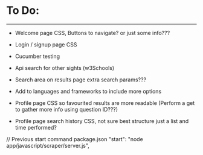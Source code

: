 # To Do:

-----------------------------------------------------------

* Welcome page CSS, Buttons to navigate? or just some info???

* Login / signup page CSS

* Cucumber testing

* Api search for other sights (w3Schools)

* Search area on results page extra search params???

* Add to languages and frameworks to include more options

* Profile page CSS so favourited results are more readable (Perform a get to gather more info using question ID???)

* Profile page search history CSS, not sure best structure just a list and time performed?


// Previous start command package.json "start": "node app/javascript/scraper/server.js",